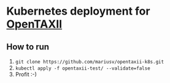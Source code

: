 # Kubernetes deployment for [OpenTAXII](www.opentaxii.org)
## How to run
1. `git clone https://github.com/mariusv/opentaxii-k8s.git`
2. `kubectl apply -f opentaxii-test/ --validate=false`
3. Profit :-)
